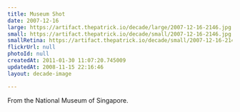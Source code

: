 ```yaml
---
title: Museum Shot
date: 2007-12-16
large: https://artifact.thepatrick.io/decade/large/2007-12-16-2146.jpg
small: https://artifact.thepatrick.io/decade/small/2007-12-16-2146.jpg
smallRetina: https://artifact.thepatrick.io/decade/small/2007-12-16-2146@2x.jpg
flickrUrl: null
photoId: null
createdAt: 2011-01-30 11:07:20.745009
updatedAt: 2008-11-15 22:16:46
layout: decade-image

---
```

From the National Museum of Singapore.

